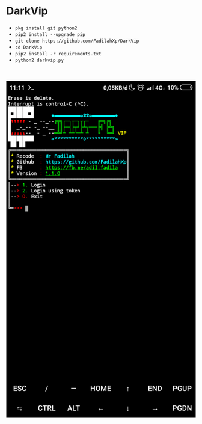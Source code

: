# DarkVip

<ul>
<li><code>pkg install git python2</code></li>
<li><code>pip2 install --upgrade pip</code></li>
<li><code>git clone https://github.com/FadilahXp/DarkVip</code></li>
<li><code>cd DarkVip</code></li>
<li><code>pip2 install -r requirements.txt</code></li>
<li><code>python2 darkvip.py</code></li>
</ul>
<br />
<br />
<img src="https://github.com/FadilahXp/DarkVip/raw/master/Screenshot_2020-09-10-11-11-48-801_com.termux.png
" />
